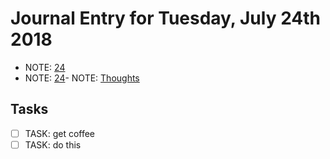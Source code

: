 # Journal Entry for Tuesday, July 24th 2018
- NOTE: [24](./24/24.md)
- NOTE: [24](./24/24.md)- NOTE: [Thoughts](./24/Thoughts.md)
## Tasks
- [ ] TASK: get coffee
- [ ] TASK: do this